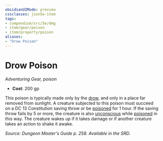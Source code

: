 ```yaml
---
obsidianUIMode: preview
cssclasses: json5e-item
tags:
- compendium/src/5e/dmg
- item/gear/poison
- item/property/poison
aliases: 
- "Drow Poison"
---
```

# Drow Poison
*Adventuring Gear, poison*  

- **Cost**: 200 gp

This poison is typically made only by the [drow](/3-Mechanics/CLI/bestiary/humanoid/drow.md), and only in a place far removed from sunlight. A creature subjected to this poison must succeed on a DC 13 Constitution saving throw or be [poisoned](/3-Mechanics/CLI/rules/conditions.md#poisoned) for 1 hour. If the saving throw fails by 5 or more, the creature is also [unconscious](/3-Mechanics/CLI/rules/conditions.md#unconscious) while [poisoned](/3-Mechanics/CLI/rules/conditions.md#poisoned) in this way. The creature wakes up if it takes damage or if another creature takes an action to shake it awake.

*Source: Dungeon Master's Guide p. 258. Available in the SRD.*